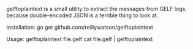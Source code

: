 gelftoplaintext is a small utility to extract the messages from GELF logs, because double-encoded JSON is a terrible thing to look at.

Installation:
go get github.com/reillywatson/gelftoplaintext

Usage:
gelftoplaintext file.gelf
cat file.gelf | gelftoplaintext

